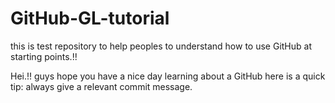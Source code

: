 # GitHub-GL-tutorial
this is test repository to help peoples to understand how to use GitHub at starting points.!!

Hei.!! guys hope you have a nice day learning about a GitHub here is a quick tip: always give a relevant commit message.  
